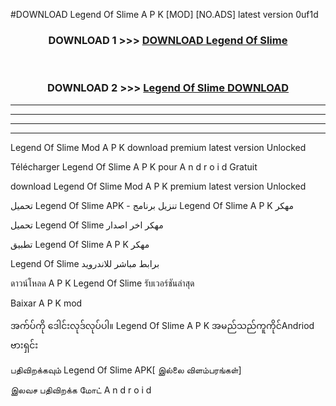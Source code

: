 #DOWNLOAD Legend Of Slime  A P K [MOD] [NO.ADS] latest version 0uf1d



<div align="center">

<h3>DOWNLOAD 1 >>> <a href="https://teeasianyam.web.app?sq=Legend Of Slime ">DOWNLOAD Legend Of Slime  </a></h3><br>

<h3>DOWNLOAD 2 >>> <a href="https://teeasianyam.web.app?sq=Legend Of Slime  ">Legend Of Slime   DOWNLOAD </a></h3>

</div>


----------------------------------------------------------

----------------------------------------------------------

----------------------------------------------------------

----------------------------------------------------------


Legend Of Slime   Mod A P K download premium latest version Unlocked

Télécharger Legend Of Slime   A P K pour A n d r o i d Gratuit

download Legend Of Slime   Mod A P K premium latest version Unlocked

تحميل Legend Of Slime   APK - تنزيل برنامج Legend Of Slime   A P K مهكر

تحميل Legend Of Slime   مهكر اخر اصدار

تطبيق Legend Of Slime   A P K مهكر

Legend Of Slime   برابط مباشر للاندرويد

ดาวน์โหลด A P K Legend Of Slime   รับเวอร์ชันล่าสุด

Baixar A P K mod

အက်ပ်ကို ဒေါင်းလုဒ်လုပ်ပါ။ Legend Of Slime   A P K အမည်သည်ကူကိုင်Andriod ဗားရှင်း

பதிவிறக்கவும் Legend Of Slime   APK[ இல்லை விளம்பரங்கள்] 
 
இலவச பதிவிறக்க மோட் A n d r o i d



